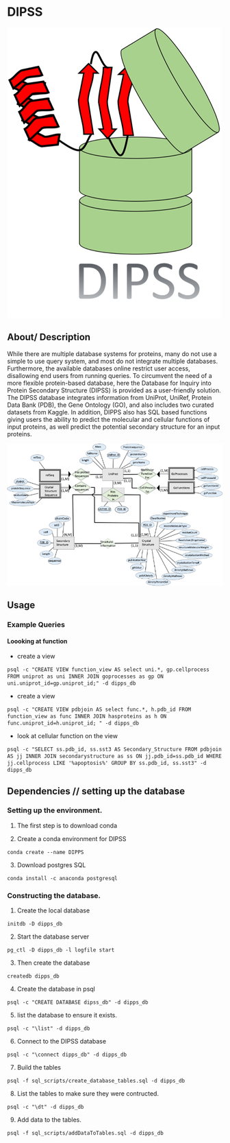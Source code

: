 # DIPSS


![DIPSS LOGO](/figures/dipss_main.png)


## About/ Description
While there are multiple database systems for proteins, many do not use a simple to use query system, and most do not integrate multiple databases. Furthermore, the available databases online restrict user access, disallowing end users from running queries. To circumvent the need of a more flexible protein-based database, here the Database for Inquiry into Protein Secondary Structure (DIPSS) is provided as a user-friendly solution. The DIPSS database integrates information from UniProt, UniRef, Protein Data Bank (PDB), the Gene Ontology (GO), and also includes two curated datasets from Kaggle. In addition, DIPPS also has SQL based functions giving users the ability to predict the molecular and cellular functions of input proteins, as well predict the potential secondary structure for an input proteins.


![DIPSS ERD in Chen Notation](/figures/dipss_ERD.png) 

## Usage

### Example Queries

#### Loooking at function

* create a view
```
psql -c "CREATE VIEW function_view AS select uni.*, gp.cellprocess FROM uniprot as uni INNER JOIN goprocesses as gp ON uni.uniprot_id=gp.uniprot_id;" -d dipps_db
```
                                                                                
* create a view                                                                 
```                                                                             
psql -c "CREATE VIEW pdbjoin AS select func.*, h.pdb_id FROM function_view as func INNER JOIN hasproteins as h ON func.uniprot_id=h.uniprot_id; " -d dipps_db
``` 

* look at cellular function on the view
```
psql -c "SELECT ss.pdb_id, ss.sst3 AS Secondary_Structure FROM pdbjoin AS jj INNER JOIN secondarystructure as ss ON jj.pdb_id=ss.pdb_id WHERE jj.cellprocess LIKE '%apoptosis%' GROUP BY ss.pdb_id, ss.sst3" -d dipps_db
```

## Dependencies // setting up the database

### Setting up the environment.
1. The first step is to download conda

2. Create a conda environment for DIPSS
```
conda create --name DIPPS
```

3. Download postgres SQL
```
conda install -c anaconda postgresql 
```

### Constructing the database.

1. Create the local database                                                    
```                                                                             
initdb -D dipps_db                                                              
```

2. Start the database server
```
pg_ctl -D dipps_db -l logfile start
```

3. Then create the database
```
createdb dipps_db
```

4. Create the database in psql
```
psql -c "CREATE DATABASE dipss_db" -d dipps_db
```

5. list the database to ensure it exists.
```
psql -c "\list" -d dipps_db 
```

6. Connect to the DIPSS database
```
psql -c "\connect dipps_db" -d dipps_db
```

7. Build the tables
```
psql -f sql_scripts/create_database_tables.sql -d dipps_db
```

8. List the tables to make sure they were contructed.
```
psql -c "\dt" -d dipps_db
```

9. Add data to the tables.
```
psql -f sql_scripts/addDataToTables.sql -d dipps_db
```


